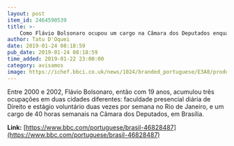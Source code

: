 ```yaml
---
layout: post
item_id: 2464590539
title: >-
    Como Flávio Bolsonaro ocupou um cargo na Câmara dos Deputados enquanto fazia faculdade e estágio no Rio
author: Tatu D'Oquei
date: 2019-01-24 08:18:59
pub_date: 2019-01-24 08:18:59
time_added: 2019-01-22 23:00:00
category: avisamos
image: https://ichef.bbci.co.uk/news/1024/branded_portuguese/E3A8/production/_104708285_hi050848935.jpg
---
```


Entre 2000 e 2002, Flávio Bolsonaro, então com 19 anos, acumulou três ocupações em duas cidades diferentes: faculdade presencial diária de Direito e estágio voluntário duas vezes por semana no Rio de Janeiro, e um cargo de 40 horas semanais na Câmara dos Deputados, em Brasília.

**Link:** [https://www.bbc.com/portuguese/brasil-46828487](https://www.bbc.com/portuguese/brasil-46828487)

